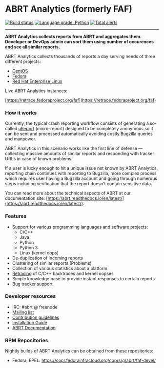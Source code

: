 # ABRT Analytics (formerly FAF)

[![Build status](https://copr.fedorainfracloud.org/coprs/g/abrt/faf-devel/package/faf/status_image/last_build.png)](https://copr.fedorainfracloud.org/coprs/g/abrt/faf-devel/package/faf/)
[![Language grade: Python](https://img.shields.io/lgtm/grade/python/g/abrt/faf.svg?logo=lgtm&logoWidth=18)](https://lgtm.com/projects/g/abrt/faf/context:python)
[![Total alerts](https://img.shields.io/lgtm/alerts/g/abrt/faf.svg?logo=lgtm&logoWidth=18)](https://lgtm.com/projects/g/abrt/faf/alerts/)

---

**ABRT Analytics collects reports from ABRT and aggregates them. Developer or DevOps admin can sort them using number of occurences and see all similar reports.**

ABRT Analytics collects thousands of reports a day serving needs of three different projects:

 * [CentOS](https://centos.org/)
 * [Fedora](https://getfedora.org/)
 * [Red Hat Enterprise Linux](https://www.redhat.com/en/technologies/linux-platforms/enterprise-linux)

Live ABRT Analytics instances:

[https://retrace.fedoraproject.org/faf](https://retrace.fedoraproject.org/faf)

### How it works

Currently, the typical crash reporting workflow consists of generating a
so-called [µReport](https://abrt.readthedocs.org/en/latest/ureport.html#ureport)
(micro-report) designed to be completely anonymous so it can be sent
and processed automatically avoiding costly Bugzilla queries and manpower.

ABRT Analytics in this scenario works like the first line of defense — collecting
massive amounts of similar reports and responding with tracker URLs
in case of known problems.

If a user is lucky enough to hit a unique issue not known by ABRT Analytics,
reporting chain continues with reporting to Bugzilla, more complex process
which requires user having a Bugzilla account and going through numerous steps
including verification that the report doesn't contain sensitive data.

You can read more about the technical aspects of ABRT at our documentation site:
[https://abrt.readthedocs.io/en/latest/](https://abrt.readthedocs.io/en/latest/).


### Features

 * Support for various programming languages and software projects:
   * C/C++
   * Java
   * Python
   * Python 3
   * Linux (kernel oops)
 * De-duplication of incoming reports
 * Clustering of similar reports (Problems)
 * Collection of various statistics about a platform
 * [Retracing](https://github.com/abrt/faf/wiki/Retracing) of C/C++ backtraces and kernel oopses
 * Simple knowledge base to provide instant responses to certain reports
 * Bug tracker support

### Developer resources

 * IRC: #abrt @ freenode
 * [Mailing list](https://lists.fedorahosted.org/mailman/listinfo/crash-catcher)
 * [Contribution guidelines](https://github.com/abrt/faf/blob/master/CONTRIBUTING.rst)
 * [Installation Guide](https://github.com/abrt/faf/wiki/Installation-Guide)
 * [ABRT Documentation](http://abrt.readthedocs.org)

### RPM Repositories

Nightly builds of ABRT Analytics can be obtained from these repositories:

 * Fedora, EPEL: https://copr.fedorainfracloud.org/coprs/g/abrt/faf-devel/
